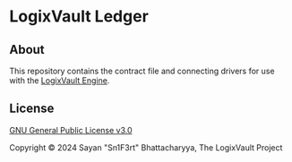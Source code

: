 # LogixVault Ledger

## About

This repository contains the contract file and connecting drivers for use with the [LogixVault Engine](https://github.com/LogixVault/engine).

## License

[GNU General Public License v3.0](LICENSE)

Copyright &copy; 2024 Sayan "Sn1F3rt" Bhattacharyya, The LogixVault Project
